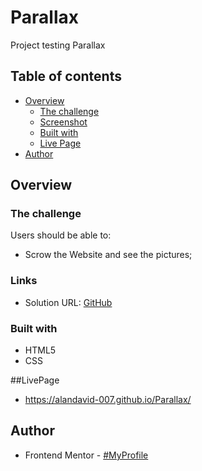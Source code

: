 # Parallax
Project testing Parallax

## Table of contents

- [Overview](#overview)
  - [The challenge](#the-challenge)
  - [Screenshot](#screenshot)
  - [Built with](#built-with)
  - [Live Page](#LivePage)
- [Author](#author)

## Overview

### The challenge

Users should be able to:

* Scrow the Website and see the pictures;

### Links

- Solution URL: [GitHub](https://github.com/AlanDavid-007/Parallax)

### Built with

- HTML5
- CSS

##LivePage
- https://alandavid-007.github.io/Parallax/
## Author

- Frontend Mentor - [#MyProfile](https://www.frontendmentor.io/profile/AlanDavid-007)
